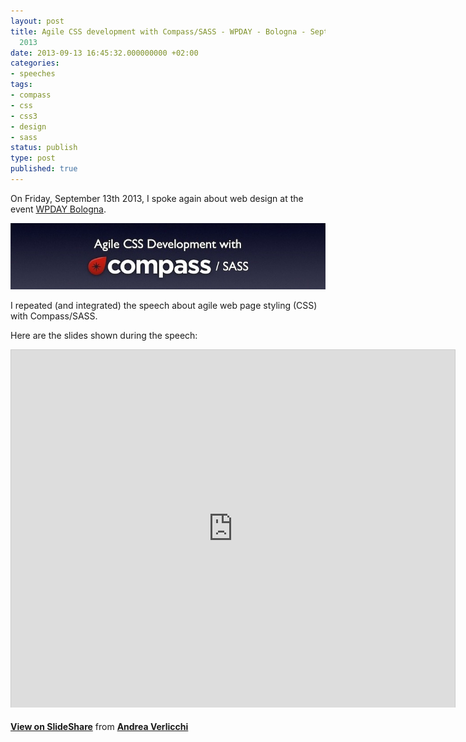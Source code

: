 ```yaml
---
layout: post
title: Agile CSS development with Compass/SASS - WPDAY - Bologna - September 13th
  2013
date: 2013-09-13 16:45:32.000000000 +02:00
categories:
- speeches
tags:
- compass
- css
- css3
- design
- sass
status: publish
type: post
published: true
---
```

On Friday, September 13th 2013, I spoke again about web design at the event [WPDAY Bologna](http://www.wpday.it "WPDAY Bologna").

![](/assets/Agile-CSS-Development-with-Compass-Sass-preview.jpeg "Agile CSS Development with Compass Sass - preview")

I repeated (and integrated) the speech about agile web page styling (CSS) with Compass/SASS.

Here are the slides shown during the speech:

<iframe style="border: 1px solid #CCC; border-width: 1px 1px 0; margin-bottom: 5px;" src="http://www.slideshare.net/slideshow/embed_code/15433271" height="572" width="710" allowfullscreen="" frameborder="0" marginwidth="0" marginheight="0" scrolling="no"></iframe>

**[View on SlideShare](http://www.slideshare.net/verlok/agile-css-development-with-compass "Agile css development with Compass/SASS on SlideShare")** from **[Andrea Verlicchi](http://www.slideshare.net/verlok)**